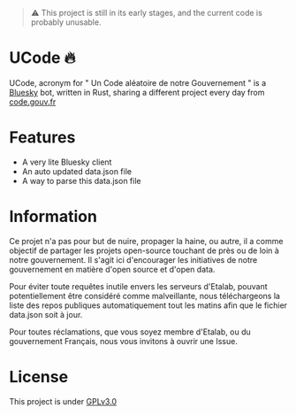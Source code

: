 > ⚠️ This project is still in its early stages, and the current code is probably unusable.

# UCode 🔥
UCode, acronym for " Un Code aléatoire de notre Gouvernement " is a [Bluesky](https://bsky.app/profile/did:plc:reybf5lc55gwpx3gbliafeuu) bot, written in Rust, sharing a different project every day from [code.gouv.fr](https://code.gouv.fr/en/)

# Features

 - A very lite Bluesky client
 - An auto updated data.json file
 - A way to parse this data.json file

# Information
Ce projet n'a pas pour but de nuire, propager la haine, ou autre, il a comme objectif de partager les projets open-source touchant de près ou de loin à notre gouvernement. Il s'agit ici d'encourager les initiatives de notre gouvernement en matière d'open source et d'open data.

Pour éviter toute requêtes inutile envers les serveurs d'Etalab, pouvant potentiellement être considéré comme malveillante, nous téléchargeons la liste des repos publiques automatiquement tout les matins afin que le fichier data.json soit à jour.

Pour toutes réclamations, que vous soyez membre d'Etalab, ou du gouvernement Français, nous vous invitons à ouvrir une Issue.

# License
 
 This project is under [GPLv3.0](https://choosealicense.com/licenses/gpl-3.0/)

